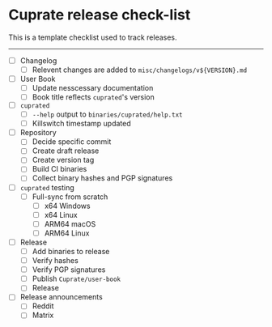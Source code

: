 # Cuprate release check-list
This is a template checklist used to track releases.

---

- [ ] Changelog
  - [ ] Relevent changes are added to `misc/changelogs/v${VERSION}.md`
- [ ] User Book
  - [ ] Update nesscessary documentation
  - [ ] Book title reflects `cuprated`'s version
- [ ] `cuprated`
  - [ ] `--help` output to `binaries/cuprated/help.txt`
  - [ ] Killswitch timestamp updated
- [ ] Repository
  - [ ] Decide specific commit
  - [ ] Create draft release
  - [ ] Create version tag
  - [ ] Build CI binaries
  - [ ] Collect binary hashes and PGP signatures
- [ ] `cuprated` testing
  - [ ] Full-sync from scratch
    - [ ] x64 Windows
    - [ ] x64 Linux
    - [ ] ARM64 macOS
    - [ ] ARM64 Linux
- [ ] Release
    - [ ] Add binaries to release
    - [ ] Verify hashes
    - [ ] Verify PGP signatures
    - [ ] Publish `Cuprate/user-book`
    - [ ] Release
- [ ] Release announcements
  - [ ] Reddit
  - [ ] Matrix
